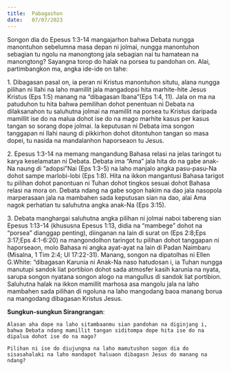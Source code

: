 ```yaml
---
title:  Pabagashon
date:   07/07/2023
---
```


Songon dia do Epesus 1:3-14 mangajarhon bahwa Debata nungga manontuhon sebelumna masa depan ni jolmai, nungga manontuhon sebagian tu ngolu  na manongtong jala sebagian nai tu hamatean na manongtong? Sayangna torop do halak na porsea tu pandohan on. Alai, partimbangkon ma, angka ide-ide on tahe:

1\. Dibagasan pasal on, ia peran ni Kristus manontuhon situtu, alana nungga pilihan ni Ilahi na laho mamillit jala mangadopsi hita marhite-hite Jesus Kristus (Eps 1:5) manang na “dibagasan Ibana”(Eps 1:4, 11). Jala on ma na patuduhon tu hita bahwa pemilihan dohot penentuan ni Debata na dilaksanahon tu saluhutna jolmai na mamillit na porsea tu Kristus daripada mamillit ise do na malua dohot ise do na mago marhite kasus per kasus tangan so sorang dope jolmai. Ia keputusan ni Debata ima songon tanggapan ni Ilahi naung di pikkirhon dohot ditontuhon tangan so masa dopei, tu nasida na mandalanhon haporseaon tu Jesus.

2\. Epesus 1:3-14 na memang mangandung Bahasa relasi na jelas taringot tu karya keselamatan ni Debata. Debata ima “Ama” jala hita do na gabe anak-Na naung di “adopsi”Nai (Eps 1:3-5) na laho manjalo angka pasu-pasu-Na dohot sampe marlobi-lobi (Eps 1:8). Hita na ikkon mangantusi Bahasa tarigot tu pilihan dohot panontuan ni Tuhan dohot tingkos sesuai dohot Bahasa relasi na mora on. Debata ndang na gabe sogon hakim na dao jala nasopola marperasaan jala na mambahen sada keputusan sian na dao, alai Ama nagok perhatian tu saluhutna angka anak-Na (Eps 3:15).

3\. Debata manghargai saluhutna angka pilihan ni jolmai naboi tabereng sian Epesus 1:13-14 (khususna Epesus 1:13, didia na “mambege” dohot na “porsea” dianggap penting), diinganan na lain di surat on (Eps 2:8;Eps 3:17;Eps 4:1-6:20) na mangondolhon taringot tu pilihan dohot tanggapan ni haporseaon, molo Bahasa ni angka ayat-ayat na lain di Padan Naimbaru (Misalna, 1 Tim 2:4; Ul 17:22-31). Manang, songon na dipatolhas ni Ellen G.White: “dibagasan Karunia ni Anak-Na naso hatudosan i, ia Tuhan nungga manutupi sandok liat portibion dohot sada atmosfer kasih karunia na nyata, sarupa songon nyatana songon alogo na mangullus di sandok liat portibion. Saluhutna halak na ikkon mamillit marhosa asa mangolu jala na laho mambahen sada pilihan di ngoluna na laho mangodang baoa manang borua na mangodang dibagasan Kristus Jesus.

**Sungkun-sungkun Sirangrangan**:

`Alasan aha dope na laho sitambaanmu sian pandohan na diginjang i, bahwa Debata ndang mamillit tangan siditompa dope hita ise do na dipalua dohot ise do na mago?`

`Pilihan ni ise do diujungna na laho mamutushon sogon dia do sisasahalaki na laho mandapot haluaon dibagasn Jesus do manang na ndang?`